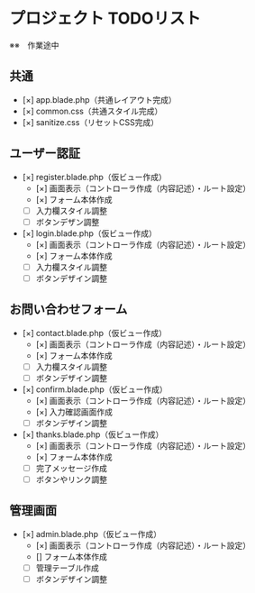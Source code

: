 # プロジェクト TODOリスト
※※　作業途中

## 共通
- [×] app.blade.php（共通レイアウト完成）
- [×] common.css（共通スタイル完成）
- [×] sanitize.css（リセットCSS完成）

## ユーザー認証
- [×] register.blade.php（仮ビュー作成）
  - [×] 画面表示（コントローラ作成（内容記述）・ルート設定）
  - [×] フォーム本体作成
  - [ ] 入力欄スタイル調整
  - [ ] ボタンデザン調整

- [×] login.blade.php（仮ビュー作成）
  - [×] 画面表示（コントローラ作成（内容記述）・ルート設定）
  - [×] フォーム本体作成
  - [ ] 入力欄スタイル調整
  - [ ] ボタンデザイン調整

## お問い合わせフォーム
- [×] contact.blade.php（仮ビュー作成）
  - [×] 画面表示（コントローラ作成（内容記述）・ルート設定）
  - [×] フォーム本体作成
  - [ ] 入力欄スタイル調整
  - [ ] ボタンデザイン調整

- [×] confirm.blade.php（仮ビュー作成）
  - [×] 画面表示（コントローラ作成（内容記述）・ルート設定）
  - [×] 入力確認画面作成
  - [ ] ボタンデザイン調整

- [×] thanks.blade.php（仮ビュー作成）
  - [×] 画面表示（コントローラ作成（内容記述）・ルート設定）
  - [×] フォーム本体作成
  - [ ] 完了メッセージ作成
  - [ ] ボタンやリンク調整

## 管理画面
- [×] admin.blade.php（仮ビュー作成）
  - [×] 画面表示（コントローラ作成（内容記述）・ルート設定）
  - [] フォーム本体作成
  - [ ] 管理テーブル作成
  - [ ] ボタンデザイン調整
